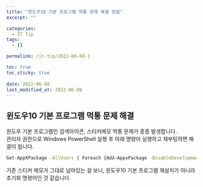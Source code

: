 ```yaml
---
title: "윈도우10 기본 프로그램 먹통 문제 해결 방법"
excerpt: ""

categories:
  - IT Tip
tags:
  - []

permalink: /it-tip/2022-06-08-1

toc: true
toc_sticky: true
 
date: 2022-06-08
last_modified_at: 2022-06-08
---
```


## 윈도우10 기본 프로그램 먹통 문제 해결
윈도우 기본 프로그램인 검색아이콘, 스티커메모 먹통 문제가 종종 발생합니다.  
관리자 권한으로 Windows PowerShell 실행 후 아래 명령어 실행하고 재부팅하면 해결이 됩니다.
```bash
Get-AppXPackage -AllUsers | Foreach {Add-AppxPackage -DisableDevelopmentMode -Register "$($_.InstallLocation)\AppXManifest.xml"}
```
기존 스티커 메모가 그대로 남아있는 걸 보니, 윈도우10 기본 프로그램 재설치가 아니라 초기화 명령어인 것 같습니다.
